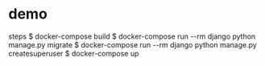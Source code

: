 # demo

steps
$ docker-compose build
$ docker-compose run --rm django python manage.py migrate
$ docker-compose run --rm django python manage.py createsuperuser
$ docker-compose up